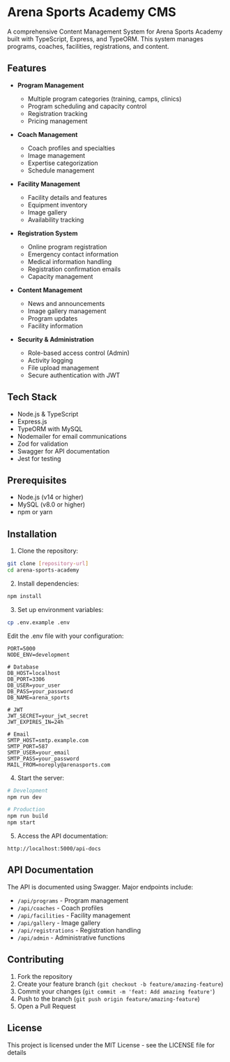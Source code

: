 # Arena Sports Academy CMS

A comprehensive Content Management System for Arena Sports Academy built with TypeScript, Express, and TypeORM. This system manages programs, coaches, facilities, registrations, and content.

## Features

- **Program Management**
  - Multiple program categories (training, camps, clinics)
  - Program scheduling and capacity control
  - Registration tracking
  - Pricing management

- **Coach Management**
  - Coach profiles and specialties
  - Image management
  - Expertise categorization
  - Schedule management

- **Facility Management**
  - Facility details and features
  - Equipment inventory
  - Image gallery
  - Availability tracking

- **Registration System**
  - Online program registration
  - Emergency contact information
  - Medical information handling
  - Registration confirmation emails
  - Capacity management

- **Content Management**
  - News and announcements
  - Image gallery management
  - Program updates
  - Facility information

- **Security & Administration**
  - Role-based access control (Admin)
  - Activity logging
  - File upload management
  - Secure authentication with JWT

## Tech Stack

- Node.js & TypeScript
- Express.js
- TypeORM with MySQL
- Nodemailer for email communications
- Zod for validation
- Swagger for API documentation
- Jest for testing

## Prerequisites

- Node.js (v14 or higher)
- MySQL (v8.0 or higher)
- npm or yarn

## Installation

1. Clone the repository:

```bash
git clone [repository-url]
cd arena-sports-academy
```

2. Install dependencies:

```bash
npm install
```

3. Set up environment variables:

```bash
cp .env.example .env
```

Edit the .env file with your configuration:

```env
PORT=5000
NODE_ENV=development

# Database
DB_HOST=localhost
DB_PORT=3306
DB_USER=your_user
DB_PASS=your_password
DB_NAME=arena_sports

# JWT
JWT_SECRET=your_jwt_secret
JWT_EXPIRES_IN=24h

# Email
SMTP_HOST=smtp.example.com
SMTP_PORT=587
SMTP_USER=your_email
SMTP_PASS=your_password
MAIL_FROM=noreply@arenasports.com
```

4. Start the server:

```bash
# Development
npm run dev

# Production
npm run build
npm start
```

5. Access the API documentation:

```
http://localhost:5000/api-docs
```

## API Documentation

The API is documented using Swagger. Major endpoints include:

- `/api/programs` - Program management
- `/api/coaches` - Coach profiles
- `/api/facilities` - Facility management
- `/api/gallery` - Image gallery
- `/api/registrations` - Registration handling
- `/api/admin` - Administrative functions

## Contributing

1. Fork the repository
2. Create your feature branch (`git checkout -b feature/amazing-feature`)
3. Commit your changes (`git commit -m 'feat: Add amazing feature'`)
4. Push to the branch (`git push origin feature/amazing-feature`)
5. Open a Pull Request

## License

This project is licensed under the MIT License - see the LICENSE file for details
